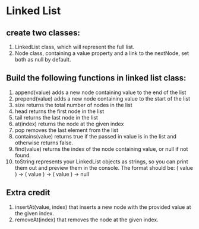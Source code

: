 # Linked List

## create two classes:

1. LinkedList class, which will represent the full list.
2. Node class, containing a value property and a link to the nextNode, set both as null by default.

## Build the following functions in linked list class:

1. append(value) adds a new node containing value to the end of the list
2. prepend(value) adds a new node containing value to the start of the list
3. size returns the total number of nodes in the list
4. head returns the first node in the list
5. tail returns the last node in the list
6. at(index) returns the node at the given index
7. pop removes the last element from the list
8. contains(value) returns true if the passed in value is in the list and otherwise returns false.
9. find(value) returns the index of the node containing value, or null if not found.
10. toString represents your LinkedList objects as strings, so you can print them out and preview them in the console. The format should be: ( value ) -> ( value ) -> ( value ) -> null

## Extra credit
1. insertAt(value, index) that inserts a new node with the provided value at the given index.
2. removeAt(index) that removes the node at the given index.
